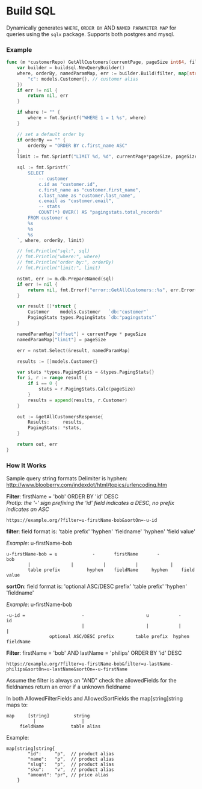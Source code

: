 # Build SQL

Dynamically generates `WHERE`, `ORDER BY` AND `NAMED PARAMETER MAP` for queries using the `sqlx` package. Supports both postgres and mysql.

### Example

```go
func (m *customerRepo) GetAllCustomers(currentPage, pageSize int64, filter string) (res *getAllCustomersResponse, err error) {
	var builder = buildsql.NewQueryBuilder()
	where, orderBy, namedParamMap, err := builder.Build(filter, map[string]interface{}{
		"c": models.Customer{}, // customer alias
	})
	if err != nil {
		return nil, err
	}

	if where != "" {
		where = fmt.Sprintf("WHERE 1 = 1 %s", where)
	}

	// set a default order by
	if orderBy == "" {
		orderBy = "ORDER BY c.first_name ASC"
	}
	limit := fmt.Sprintf("LIMIT %d, %d", currentPage*pageSize, pageSize)

	sql := fmt.Sprintf(`
		SELECT
			-- customer
			c.id as "customer.id",
			c.first_name as "customer.first_name",
			c.last_name as "customer.last_name",
			c.email as "customer.email",
			-- stats
			COUNT(*) OVER() AS "pagingstats.total_records"
		FROM customer c
		%s
		%s
		%s
	`, where, orderBy, limit)

	// fmt.Println("sql:", sql)
	// fmt.Println("where:", where)
	// fmt.Println("order by:", orderBy)
	// fmt.Println("limit:", limit)

	nstmt, err := m.db.PrepareNamed(sql)
	if err != nil {
		return nil, fmt.Errorf("error::GetAllCustomers::%s", err.Error())
	}

	var result []*struct {
		Customer    models.Customer   `db:"customer"`
		PagingStats types.PagingStats `db:"pagingstats"`
	}

	namedParamMap["offset"] = currentPage * pageSize
	namedParamMap["limit"] = pageSize

	err = nstmt.Select(&result, namedParamMap)

	results := []models.Customer{}

	var stats *types.PagingStats = &types.PagingStats{}
	for i, r := range result {
		if i == 0 {
			stats = r.PagingStats.Calc(pageSize)
		}
		results = append(results, r.Customer)
	}

	out := &getAllCustomersResponse{
		Results:     results,
		PagingStats: *stats,
	}

	return out, err
}
```

### How It Works

Sample query string formats
Delimiter is hyphen: http://www.blooberry.com/indexdot/html/topics/urlencoding.htm

**Filter**: firstName = 'bob' ORDER BY 'id' DESC  
_Protip: the '-' sign prefixing the 'id' field indicates a DESC, no prefix indicates an ASC_

`https://example.org/?filter=u-firstName-bob&sortOn=-u-id`

**filter**: field format is: 'table prefix' 'hyphen' 'fieldname' 'hyphen' 'field value'

_Example_: u-firstName-bob

```
u-firstName-bob = u      		-      	firstName       -			bob
        |				|			|			|			 |
        table prefix	      hyphen    fieldName	  hyphen	 field value
```

**sortOn**: field format is: 'optional ASC/DESC prefix' 'table prefix' 'hyphen' 'fieldname'

_Example_: u-firstName-bob

```
-u-id =		 			    - 						u      		-      		   id
						 	|						|			|				|
 			    optional ASC/DESC prefix		table prefix  hyphen	    fieldName
```

**Filter**: firstName = 'bob' AND lastName = 'philips' ORDER BY 'id' DESC

`https://example.org/?filter=u-firstName-bob&filter=u-lastName-philips&sortOn=u-lastName&sortOn=-u-firstName`

Assume the filter is always an "AND"
check the allowedFields for the fieldnames
return an error if a unknown fieldname

In both AllowedFilterFields and AllowedSortFields
the map[string]string maps to:

```
map     [string]		 string
		  |                 |
     fieldName          table alias
```

Example:

```
map[string]string{
		"id":     "p",  // product alias
		"name":   "p",  // product alias
		"slug":   "p",  // product alias
		"sku":    "v",  // product alias
		"amount": "pr", // price alias
	}
```
